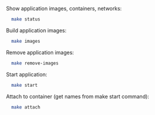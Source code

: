 Show application images, containers, networks:
```bash
  make status
```

Build application images:
```bash
  make images
```

Remove application images:
```bash
  make remove-images
```


Start application:
```bash
  make start
```

Attach to container (get names from make start command):
```bash
  make attach
```